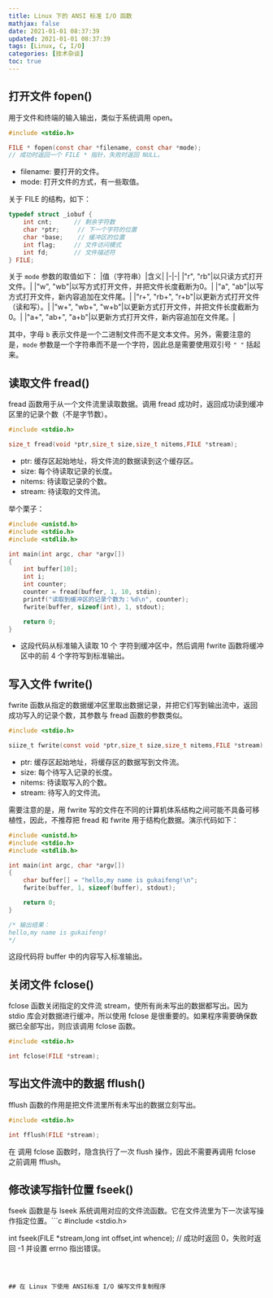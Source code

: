 ```yaml
---
title: Linux 下的 ANSI 标准 I/O 函数
mathjax: false
date: 2021-01-01 08:37:39
updated: 2021-01-01 08:37:39
tags: [Linux, C, I/O]
categories: [技术杂谈]
toc: true
---
```



## 打开文件 fopen()
用于文件和终端的输入输出，类似于系统调用 open。
```c
#include <stdio.h>

FILE * fopen(const char *filename, const char *mode);
// 成功时返回一个 FILE * 指针，失败时返回 NULL。
```
* filename: 要打开的文件。
* mode: 打开文件的方式，有一些取值。
<!--more-->
关于 FILE 的结构，如下：
```c
typedef struct _iobuf {
    int cnt;      // 剩余字符数
    char *ptr;     // 下一个字符的位置
    char *base;    // 缓冲区的位置
    int flag;     // 文件访问模式
    int fd;       // 文件描述符
} FILE;
```

关于 `mode` 参数的取值如下：
|值（字符串）|含义|
|-|-|
|"r", "rb"|以只读方式打开文件。|
|"w", "wb"|以写方式打开文件，并把文件长度截断为0。|
|"a", "ab"|以写方式打开文件，新内容追加在文件尾。|
|"r+", "rb+", "r+b"|以更新方式打开文件（读和写）。|
|"w+", "wb+", "w+b"|以更新方式打开文件，并把文件长度截断为 0。|
|"a+", "ab+", "a+b"|以更新方式打开文件，新内容追加在文件尾。|

其中，字母 `b` 表示文件是一个二进制文件而不是文本文件。另外，需要注意的是，`mode` 参数是一个字符串而不是一个字符，因此总是需要使用双引号 `" "` 括起来。

## 读取文件 fread()
fread 函数用于从一个文件流里读取数据。调用 fread 成功时，返回成功读到缓冲区里的记录个数（不是字节数）。
```c
#include <stdio.h>

size_t fread(void *ptr,size_t size,size_t nitems,FILE *stream);
```
* ptr: 缓存区起始地址，将文件流的数据读到这个缓存区。
* size: 每个待读取记录的长度。
* nitems: 待读取记录的个数。
* stream: 待读取的文件流。

举个栗子：
```c
#include <unistd.h>
#include <stdio.h>
#include <stdlib.h>

int main(int argc, char *argv[])
{
    int buffer[10];
    int i;
    int counter;
    counter = fread(buffer, 1, 10, stdin);
    printf("读取到缓冲区的记录个数为：%d\n", counter);
    fwrite(buffer, sizeof(int), 1, stdout);

    return 0;
}
```
* 这段代码从标准输入读取 10 个 字符到缓冲区中，然后调用 fwrite 函数将缓冲区中的前 4 个字符写到标准输出。



## 写入文件 fwrite()

fwrite 函数从指定的数据缓冲区里取出数据记录，并把它们写到输出流中，返回成功写入的记录个数，其参数与 fread 函数的参数类似。
```C
#include <stdio.h>

siize_t fwrite(const void *ptr,size_t size,size_t nitems,FILE *stream);
```

* ptr: 缓存区起始地址，将缓存区的数据写到文件流。
* size: 每个待写入记录的长度。
* nitems: 待读取写入的个数。
* stream: 待写入的文件流。


需要注意的是，用 fwrite 写的文件在不同的计算机体系结构之间可能不具备可移植性，因此，不推荐把 fread 和 fwrite 用于结构化数据。演示代码如下：

```c
#include <unistd.h>
#include <stdio.h>
#include <stdlib.h>

int main(int argc, char *argv[])
{
    char buffer[] = "hello,my name is gukaifeng!\n";
    fwrite(buffer, 1, sizeof(buffer), stdout);

    return 0;
}

/* 输出结果： 
hello,my name is gukaifeng!
*/
```
这段代码将 buffer 中的内容写入标准输出。

## 关闭文件 fclose()
fclose 函数关闭指定的文件流 stream，使所有尚未写出的数据都写出。因为 stdio 库会对数据进行缓冲，所以使用 fclose 是很重要的。如果程序需要确保数据已全部写出，则应该调用 fclose 函数。
```c
#include <stdio.h>

int fclose(FILE *stream);
```

## 写出文件流中的数据 fflush()
fflush 函数的作用是把文件流里所有未写出的数据立刻写出。
```c
#include <stdio.h>

int fflush(FILE *stream);
```
在 调用 fclose 函数时，隐含执行了一次 flush 操作，因此不需要再调用 fclose 之前调用 fflush。

## 修改读写指针位置 fseek()
fseek 函数是与 lseek 系统调用对应的文件流函数。它在文件流里为下一次读写操作指定位置。```c
#include <stdio.h>

int fseek(FILE *stream,long int offset,int whence);
// 成功时返回 0，失败时返回 -1 并设置 errno 指出错误。
```



## 在 Linux 下使用 ANSI标准 I/O 编写文件复制程序


